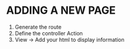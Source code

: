 # ADDING A NEW PAGE

1. Generate the route
2. Define the controller Action
3. View -> Add your html to display information
